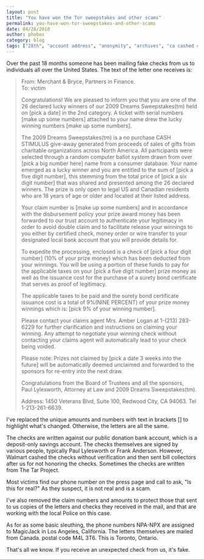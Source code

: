 ```yaml
---
layout: post
title: "You have won the Tor sweepstakes and other scams"
permalink: you-have-won-tor-sweepstakes-and-other-scams
date: 04/28/2010
author: phobos
category: blog
tags: ["28th", "account address", "anonymity", "archives", "ca cashed checks", "claim", "days", "digit dreams", "letters", "life lucky", "mail money", "post prize", "scams"]
---
```


Over the past 18 months someone has been mailing fake checks from us to individuals all over the United States. The text of the letter one receives is:

> From: Merchant & Bryce, Partners in Finance.  
> To: victim
> 
> Congratulations! We are pleased to inform you that you are one of the 26 declared lucky winners of our 2009 Dreams Sweepstakes(tm) held on [pick a date] in the 2nd category. A ticket with serial numbers [make up some numbers] attached to your name drew the lucky winning numbers [make up some numbers].
> 
> The 2009 Dreams Sweepstakes(tm) is a no purchase CASH STIMULUS give-away generated from proceeds of sales of gifts from charitable organizations across North America. All participants were selected through a random computer ballot system drawn from over [pick a big number here] name from a consumer database. Your name emerged as a lucky winner and you are entitled to the sum of [pick a five digit number], this stemming from the total price of [pick a six digit number] that was shared and presented among the 26 declared winners. The prize is only open to legal US and Canadian residents who are 18 years of age or older and located at their listed address.
> 
> Your claim number is [make up some numbers] and in accordance with the disbursement policy your prize award money has been forwarded to our trust account to authenticate your legitimacy in order to avoid double claim and to facilitate release your winnings to you either by certified check, money order or wire transfer to your designated local bank account that you will provide details for.
> 
> To expedite the processing, enclosed is a check of [pick a four digit number] (10% of your prize money) which has been deducted from your winnings. You will be using a portion of these funds to pay for the applicable taxes on your [pick a five digit number] prize money as well as the issuance cost for the purchase of a surety bond certificate that serves as proof of legitimacy.
> 
> The applicable taxes to be paid and the surety bond certificate issuance cost is a total of 9%(NINE PERCENT) of your prize money winnings which is: [pick 9% of your winning number].
> 
> Please contact your claims agent Mrs. Amber Logan at 1-(213) 283-6229 for further clarification and instructions on claiming your winning. Any attempt to negotiate your winning check without contacting your claims agent will automatically lead to your check being voided.
> 
> Please note: Prizes not claimed by [pick a date 3 weeks into the future] will be automatically deemed unclaimed and forwarded to the sponsors for re-entry into the next draw.
> 
> Congratulations from the Board of Trustees and all the sponsors,  
> Paul Lylesworth, Attorney at Law and 2009 Dreams Sweepstakes(tm).
> 
> Address: 1450 Veterans Blvd, Suite 100, Redwood City, CA 94063. Tel 1-213-261-6639.

I've replaced the unique amounts and numbers with text in brackets [] to highlight what's changed. Otherwise, the letters are all the same.

The checks are written against our public donation bank account, which is a deposit-only savings account. The checks themselves are signed by various people, typically Paul Lylesworth or Frank Anderson. However, Walmart cashed the checks without verification and then sent bill collectors after us for not honoring the checks. Sometimes the checks are written from The Tar Project.

Most victims find our phone number on the press page and call to ask, "Is this for real?" As they suspect, it is not real and is a scam.

I've also removed the claim numbers and amounts to protect those that sent to us copies of the letters and checks they received in the mail, and that are working with the local Police on this case.

As for as some basic sleuthing, the phone numbers NPA-NPX are assigned to MagicJack in Los Angeles, California. The letters themselves are mailed from Canada. postal code M4L 3T6. This is Toronto, Ontario.

That's all we know. If you receive an unexpected check from us, it's fake.

